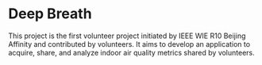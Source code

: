 # Deep Breath
This project is the first volunteer project initiated by IEEE WIE R10 Beijing Affinity and contributed by volunteers. It aims to develop an application to acquire, share, and analyze indoor air quality metrics shared by volunteers. 
